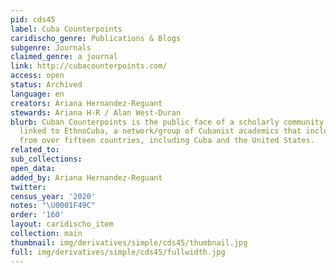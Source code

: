 ```yaml
---
pid: cds45
label: Cuba Counterpoints
caridischo_genre: Publications & Blogs
subgenre: Journals
claimed_genre: a journal
link: http://cubacounterpoints.com/
access: open
status: Archived
language: en
creators: Ariana Hernandez-Reguant
stewards: Ariana H-R / Alan West-Duran
blurb: Cuban Counterpoints is the public face of a scholarly community. It is a project
  linked to EthnoCuba, a network/group of Cubanist academics that includes residents
  from over fifteen countries, including Cuba and the United States.
related_to:
sub_collections:
open_data:
added_by: Ariana Hernandez-Reguant
twitter:
census_year: '2020'
notes: "\U0001F49C"
order: '160'
layout: caridischo_item
collection: main
thumbnail: img/derivatives/simple/cds45/thumbnail.jpg
full: img/derivatives/simple/cds45/fullwidth.jpg
---
```

